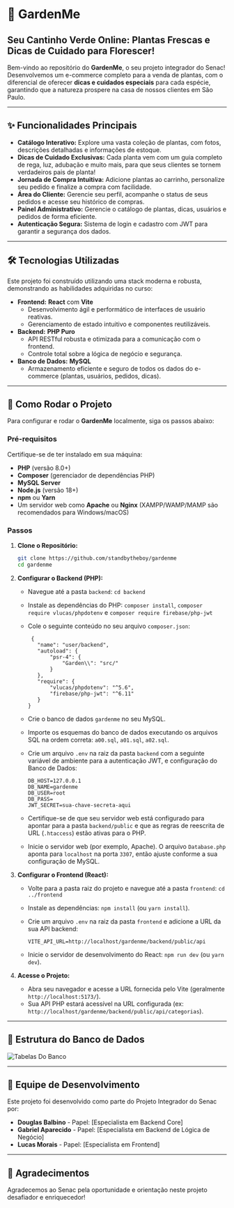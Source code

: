 # 🌿 **GardenMe**

## Seu Cantinho Verde Online: Plantas Frescas e Dicas de Cuidado para Florescer\!

Bem-vindo ao repositório do **GardenMe**, o seu projeto integrador do Senac\! Desenvolvemos um e-commerce completo para a venda de plantas, com o diferencial de oferecer **dicas e cuidados especiais** para cada espécie, garantindo que a natureza prospere na casa de nossos clientes em São Paulo.

-----

## ✨ **Funcionalidades Principais**

  * **Catálogo Interativo:** Explore uma vasta coleção de plantas, com fotos, descrições detalhadas e informações de estoque.
  * **Dicas de Cuidado Exclusivas:** Cada planta vem com um guia completo de rega, luz, adubação e muito mais, para que seus clientes se tornem verdadeiros pais de planta\!
  * **Jornada de Compra Intuitiva:** Adicione plantas ao carrinho, personalize seu pedido e finalize a compra com facilidade.
  * **Área do Cliente:** Gerencie seu perfil, acompanhe o status de seus pedidos e acesse seu histórico de compras.
  * **Painel Administrativo:** Gerencie o catálogo de plantas, dicas, usuários e pedidos de forma eficiente.
  * **Autenticação Segura:** Sistema de login e cadastro com JWT para garantir a segurança dos dados.

-----

## 🛠️ **Tecnologias Utilizadas**

Este projeto foi construído utilizando uma stack moderna e robusta, demonstrando as habilidades adquiridas no curso:

  * **Frontend:** **React** com **Vite**
      * Desenvolvimento ágil e performático de interfaces de usuário reativas.
      * Gerenciamento de estado intuitivo e componentes reutilizáveis.
  * **Backend:** **PHP Puro**
      * API RESTful robusta e otimizada para a comunicação com o frontend.
      * Controle total sobre a lógica de negócio e segurança.
  * **Banco de Dados:** **MySQL**
      * Armazenamento eficiente e seguro de todos os dados do e-commerce (plantas, usuários, pedidos, dicas).

-----

## 🚀 Como Rodar o Projeto

Para configurar e rodar o **GardenMe** localmente, siga os passos abaixo:

### **Pré-requisitos**

Certifique-se de ter instalado em sua máquina:

* **PHP** (versão 8.0+)
* **Composer** (gerenciador de dependências PHP)
* **MySQL Server**
* **Node.js** (versão 18+)
* **npm** ou **Yarn**
* Um servidor web como **Apache** ou **Nginx** (XAMPP/WAMP/MAMP são recomendados para Windows/macOS)

### **Passos**

1.  **Clone o Repositório:**

    ```bash
    git clone https://github.com/standbytheboy/gardenme
    cd gardenme
    ```

2.  **Configurar o Backend (PHP):**

    * Navegue até a pasta `backend`: `cd backend`
    * Instale as dependências do PHP: `composer install`, `composer require vlucas/phpdotenv` e `composer require firebase/php-jwt`
    * Cole o seguinte conteúdo no seu arquivo `composer.json`:
      
       ```
        {
          "name": "user/backend",
          "autoload": {
              "psr-4": {
                  "Garden\\": "src/"
              }
          },
          "require": {
              "vlucas/phpdotenv": "^5.6",
              "firebase/php-jwt": "^6.11"
          }
       }

        ```
    * Crie o banco de dados `gardenme` no seu MySQL.
    * Importe os esquemas do banco de dados executando os arquivos SQL na ordem correta: `a00.sql`, `a01.sql`, `a02.sql`.
    * Crie um arquivo `.env` na raiz da pasta `backend` com a seguinte variável de ambiente para a autenticação JWT, e configuração do Banco de Dados:
        ```
        DB_HOST=127.0.0.1
        DB_NAME=gardenme
        DB_USER=root
        DB_PASS=
        JWT_SECRET=sua-chave-secreta-aqui
        ```
    * Certifique-se de que seu servidor web está configurado para apontar para a pasta `backend/public` e que as regras de reescrita de URL (`.htaccess`) estão ativas para o PHP.
    * Inicie o servidor web (por exemplo, Apache). O arquivo `Database.php` aponta para `localhost` na porta `3307`, então ajuste conforme a sua configuração de MySQL.

3.  **Configurar o Frontend (React):**

    * Volte para a pasta raiz do projeto e navegue até a pasta `frontend`: `cd ../frontend`
    * Instale as dependências: `npm install` (ou `yarn install`).
    * Crie um arquivo `.env` na raiz da pasta `frontend` e adicione a URL da sua API backend:
      
        ```
        VITE_API_URL=http://localhost/gardenme/backend/public/api
        ```
    * Inicie o servidor de desenvolvimento do React: `npm run dev` (ou `yarn dev`).

4.  **Acesse o Projeto:**

    * Abra seu navegador e acesse a URL fornecida pelo Vite (geralmente `http://localhost:5173/`).
    * Sua API PHP estará acessível na URL configurada (ex: `http://localhost/gardenme/backend/public/api/categorias`).

-----

## 👥 **Estrutura do Banco de Dados**
![Tabelas Do Banco](./)

----- 
## 👥 **Equipe de Desenvolvimento**

Este projeto foi desenvolvido como parte do Projeto Integrador do Senac por:

  * **Douglas Balbino** - Papel: [Especialista em Backend Core]
  * **Gabriel Aparecido** - Papel: [Especialista em Backend de Lógica de Negócio]
  * **Lucas Morais** - Papel: [Especialista em Frontend]

-----

## 🌟 **Agradecimentos**

Agradecemos ao Senac pela oportunidade e orientação neste projeto desafiador e enriquecedor\!
